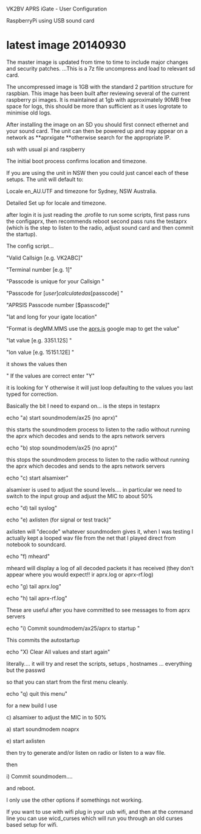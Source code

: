 VK2BV APRS iGate - User Configuration

RaspberryPi using USB sound card

 

# latest image 20140930

The master image is updated from time to time to include major changes and security patches. …This is a 7z file uncompress and load to relevant sd card.

The uncompressed image is 1GB with the standard 2 partition structure for raspbian. This image has been built after reviewing several of the current raspberry pi images. It is maintained at 1gb with approximately 90MB free space for logs, this should be more than sufficient as it uses logrotate to minimise old logs.

After installing the image on an SD you should first connect ethernet and your sound card. The unit can then be powered up and may appear on a network as **aprxigate **otherwise search for the appropriate IP.

ssh   with  usual  pi and raspberry

The initial boot process confirms location and timezone.

If you are using the unit in NSW then you could just cancel each of these setups. The unit will default to:

Locale en_AU.UTF and timezone for Sydney, NSW Australia.

Detailed Set up for locale and timezone.

after login it is just reading the .profile to run some scripts, first pass runs the configaprx, then recommends reboot second pass runs the testaprx (which is the step to listen to the radio, adjust sound card and then commit the startup).

The config script...

"Valid Callsign [e.g. VK2ABC]"

"Terminal number [e.g. 1]"

"Passcode is unique for your Callsign "

"Passcode for [$user] calculated as [$passcode] "

"APRSIS Passcode number [$passcode]"

"lat and long for your igate location"

"Format is degMM.MMS  use the [aprs.is](http://aprs.is/) google map to get the value"

"lat value [e.g. 3351.12S] "

"lon value [e.g. 15151.12E] "

it shows the values then

" If the values are correct enter "Y"

it is looking for   Y  otherwise it will just loop defaulting to the values you last typed for correction.

Basically the bit I need to expand on... is the steps in testaprx

echo "a) start soundmodem/ax25 (no aprx)"

this starts the soundmodem process to listen to the radio without running the aprx which decodes and sends to the aprs network servers

 echo "b) stop soundmodem/ax25 (no aprx)" 

this stops the soundmodem process to listen to the radio without running the aprx which decodes and sends to the aprs network servers

 echo "c) start alsamixer"

alsamixer is used to adjust the sound levels.... in particular we need to switch to the input group and adjust the MIC to about 50%

 echo "d) tail syslog"

 echo "e) axlisten (for signal or test track)"

axlisten will "decode" whatever soundmodem gives it, when I was testing I actually kept a looped wav file from the net that I played direct from notebook to soundcard.

 echo "f) mheard"

mheard will display a log of all decoded packets it has received (they don't appear where you would expect!! ir aprx.log or aprx-rf.log)

 echo "g) tail aprx.log"

 echo "h) tail aprx-rf.log"

These are useful after you have committed to see messages to from aprx servers

 echo "i) Commit soundmodem/ax25/aprx to startup "

This commits the autostartup 

 echo "X) Clear All values and start again"

literally.... it will try and reset the scripts, setups , hostnames ... everything but the passwd

so that you can start from the first menu cleanly.

 echo "q) quit this menu"

for a new build I use 

 c) alsamixer to adjust the MIC in to 50%

 a) start soundmodem noaprx

 e) start axlisten

  then try to generate and/or listen on radio or listen to a wav file.

then 

i) Commit soundmodem....

and reboot.

I only use the other options if somethings not working.

If you want to use with wifi plug in your usb wifi, and then at the command line you can use wicd_curses     which will run you through an old curses based setup for wifi.

